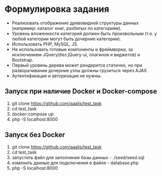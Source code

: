 # Формулировка задания
- Реализовать отображение древовидной структуры данных (например: каталог книг, разбитых по категориям).
- Уровень вложенности категорий должен быть произвольным (т.е. у любой категории могут быть дочерние категории).
- Использовать PHP, MySQL, JS.
- Не использовать готовые компоненты и фреймворки, за исключением JQuery(без jQuery-ui, плагинов и виджетов) и Bootstrap.
- Первый уровень дерева может рендерится статично, но при разворачивании дочерние узлы должны грузиться через AJAX.
- Аутентификация и авторизация не нужны.

## Запуск при наличие Docker и Docker-compose
1. git clone https://github.com/aaalis/test_task
2. cd test_task
3. docker-compose up
4. php -S localhost:8000

## Запуск без Docker
1. git clone https://github.com/aaalis/test_task
2. cd test_task
3. запустить файл для заполнения базы данных - ./seed/seed.sql
4. изменить данные для подключения в файле - database.php
5. php -S localhost:8000